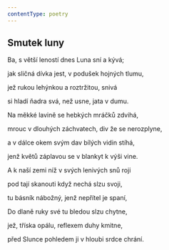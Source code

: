 ```yaml
---
contentType: poetry
---
```


<section>

## Smutek luny

Ba, s větší leností dnes Luna sní a kývá;

jak sličná dívka jest, v podušek hojných tlumu,

jež rukou lehýnkou a roztržitou, snivá

si hladí ňadra svá, než usne, jata v dumu.

</section>

<section>

Na měkké lavině se hebkých mráčků zdvihá,

mrouc v dlouhých záchvatech, div že se nerozplyne,

a v dálce okem svým dav bílých vidin stíhá,

jenž květů záplavou se v blankyt k výši vine.

</section>

<section>

A k naší zemi níž v svých lenivých snů roji

pod tají skanouti když nechá slzu svoji,

tu básník nábožný, jenž nepřítel je spaní,

</section>

<section>

Do dlaně ruky své tu bledou slzu chytne,

jež, tříska opálu, reflexem duhy kmitne,

před Slunce pohledem ji v hloubi srdce chrání.

</section>
